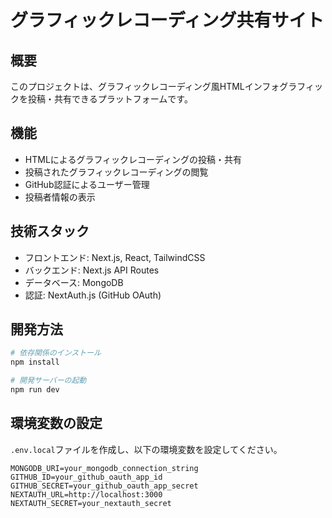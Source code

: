# グラフィックレコーディング共有サイト

## 概要

このプロジェクトは、グラフィックレコーディング風HTMLインフォグラフィックを投稿・共有できるプラットフォームです。

## 機能

- HTMLによるグラフィックレコーディングの投稿・共有
- 投稿されたグラフィックレコーディングの閲覧
- GitHub認証によるユーザー管理
- 投稿者情報の表示

## 技術スタック

- フロントエンド: Next.js, React, TailwindCSS
- バックエンド: Next.js API Routes
- データベース: MongoDB
- 認証: NextAuth.js (GitHub OAuth)

## 開発方法

```bash
# 依存関係のインストール
npm install

# 開発サーバーの起動
npm run dev
```

## 環境変数の設定

`.env.local`ファイルを作成し、以下の環境変数を設定してください。

```
MONGODB_URI=your_mongodb_connection_string
GITHUB_ID=your_github_oauth_app_id
GITHUB_SECRET=your_github_oauth_app_secret
NEXTAUTH_URL=http://localhost:3000
NEXTAUTH_SECRET=your_nextauth_secret
```